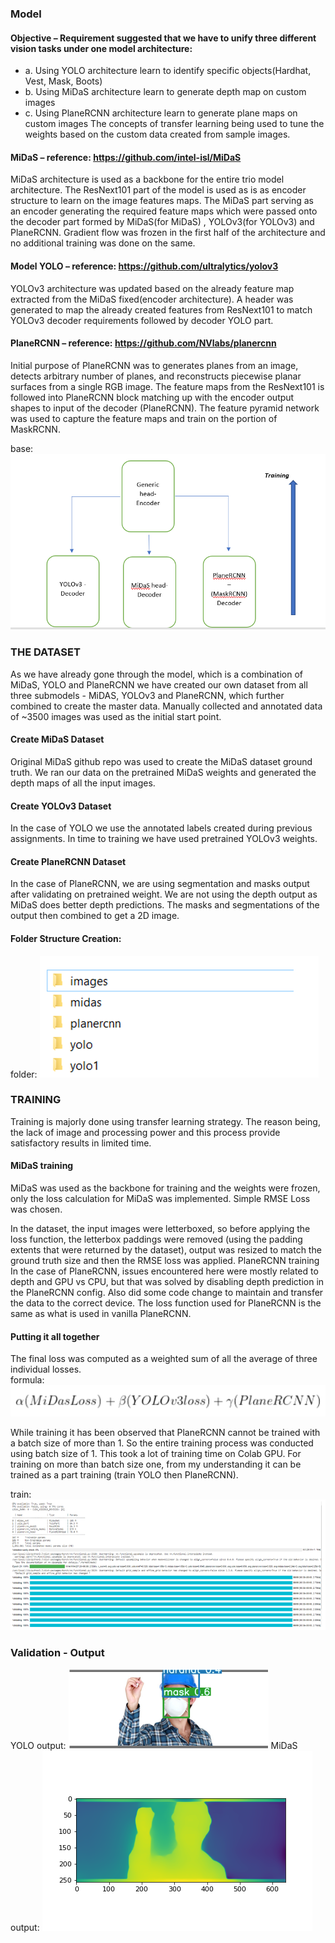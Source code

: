 
### Model
#### Objective – Requirement suggested that we have to unify three different vision tasks under one model architecture:
* a.	Using YOLO architecture learn to identify specific objects(Hardhat, Vest, Mask, Boots)
* b.	Using MiDaS architecture learn to generate depth map on custom images
* c.	Using PlaneRCNN architecture learn to generate plane maps on custom images
The concepts of transfer learning being used to tune the weights based on the custom data created from sample images. 

#### MiDaS – reference: https://github.com/intel-isl/MiDaS
 MiDaS architecture is used as a backbone for the entire trio model architecture. The ResNext101 part of the model is used as is as encoder structure to learn on the image features maps. The MiDaS part serving as an encoder generating the required feature maps which were passed onto the decoder part formed by MiDaS(for MiDaS) , YOLOv3(for YOLOv3) and PlaneRCNN. Gradient flow was frozen in the first half of the architecture and no additional training was done on the same.
#### Model YOLO – reference: https://github.com/ultralytics/yolov3
YOLOv3 architecture was updated based on the already feature map extracted from the MiDaS fixed(encoder architecture). A header was generated to map the already created features from ResNext101 to match YOLOv3 decoder requirements followed by decoder YOLO part. 

#### PlaneRCNN – reference: https://github.com/NVlabs/planercnn
Initial purpose of PlaneRCNN was to generates planes from an image, detects arbitrary number of planes, and reconstructs piecewise planar surfaces from a single RGB image. The feature maps from the ResNext101 is followed into PlaneRCNN block matching up with the encoder output shapes to input of the decoder (PlaneRCNN). The feature pyramid network was used to capture the feature maps and train on the portion of MaskRCNN.

base: ![img](<basic_struct.PNG>)

### THE DATASET
As we have already gone through the model, which is a combination of MiDaS, YOLO and PlaneRCNN we have created our own dataset from all three submodels - MiDAS, YOLOv3 and PlaneRCNN, which further combined to create the master data. 
Manually collected and annotated data of ~3500 images was used as the initial start point. 

#### Create MiDaS Dataset
Original MiDaS github repo was used to create the MiDaS dataset ground truth. We ran our data on the pretrained MiDaS weights and generated the depth maps of all the input images.
 
#### Create YOLOv3 Dataset
In the case of YOLO we use the annotated labels created during previous assignments. In time to training we have used pretrained YOLOv3 weights.

#### Create PlaneRCNN Dataset
In the case of PlaneRCNN, we are using segmentation and masks output after validating on pretrained weight. We are not using the depth output as MiDaS does better depth predictions. The masks and segmentations of the output then combined to get a 2D image. 

#### Folder Structure Creation: 
folder: ![img](<folder_struct.PNG>)

### TRAINING
Training is majorly done using transfer learning strategy. The reason being, the lack of image and processing power and this process provide satisfactory results in limited time. 
 
#### MiDaS training
MiDaS was used as the backbone for training and the weights were frozen, only the loss calculation for MiDaS was implemented. Simple RMSE Loss was chosen.
 
In the dataset, the input images were letterboxed, so before applying the loss function, the letterbox paddings were removed (using the padding extents that were returned by the dataset), output was resized to match the ground truth size and then the RMSE loss was applied.
PlaneRCNN training
In the case of PlaneRCNN, issues encountered here were mostly related to depth and GPU vs CPU, but that was solved by disabling depth prediction in the PlaneRCNN config. Also did some code change to maintain and transfer the data to the correct device. The loss function used for PlaneRCNN is the same as what is used in vanilla PlaneRCNN. 
 
#### Putting it all together
The final loss was computed as a weighted sum of all the average of three individual losses.         
formula: ![img](<formula.PNG>)

While training it has been observed that PlaneRCNN cannot be trained with a batch size of more than 1. So the entire training process was conducted using batch size of 1. This took a lot of training time on Colab GPU. For training on more than batch size one, from my understanding it can be trained as a part training (train YOLO then PlaneRCNN). 

train: ![img](<train.PNG>)

### Validation - Output
YOLO output: ![img](<images_readme/YoloOut.png>)
MiDaS output: ![img](<images_readme/midas.png>)
